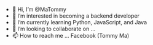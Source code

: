 - 👋 Hi, I’m @MaTommy
- 👀 I’m interested in becoming a backend developer 
- 🌱 I’m currently learning Python, JavaScript, and Java
- 💞️ I’m looking to collaborate on ...
- 📫 How to reach me ... Facebook (Tommy Ma)

<!---
MaTommy/MaTommy is a ✨ special ✨ repository because its `README.md` (this file) appears on your GitHub profile.
You can click the Preview link to take a look at your changes.
--->
